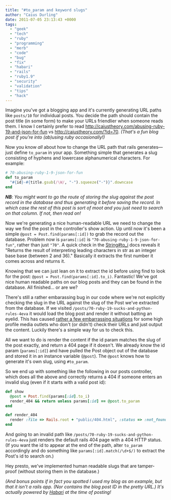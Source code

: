 ```yaml
---
title: "#to_param and keyword slugs"
author: "Caius Durling"
date: 2011-07-05 23:13:43 +0000
tags:
  - "geek"
  - "tech"
  - "ruby"
  - "programming"
  - "merb"
  - "code"
  - "bug"
  - "fix"
  - "habari"
  - "rails"
  - "ruby1.9"
  - "security"
  - "validation"
  - "tips"
  - "hack"
---
```


Imagine you've got a blogging app and it's currently generating URL paths like `posts/10` for individual posts. You decide the path should contain the post title (in some form) to make your URLs friendlier when someone reads them. I know I certainly prefer to read <http://caiustheory.com/abusing-ruby-19-and-json-for-fun> vs <http://caiustheory.com/?id=70>. *(That's a fun blog post if you're into (ab)using ruby occasionally!)*

Now you know *all* about how to change the URL path that rails generates—just define `to_param` in your app. Something simple that generates a slug consisting of hyphens and lowercase alphanumerical characters. For example:

```ruby
# 70-abusing-ruby-1-9-json-for-fun
def to_param
  "#{id}-#{title.gsub(/\W/, "-").squeeze("-")}".downcase
end
```

***NB**: You might want to go the route of storing the slug against the post record in the database and thus generating it before saving the record. In which case the rest of this post is sort of moot and you just need to search on that column. If not, then read on!*

Now we're generating a nice human-readable URL we need to change the way we find the post in the controller's show action. Up until now it's been a simple `@post = Post.find(params[:id])` to grab the record out the database. Problem now is `params[:id]` is `"70-abusing-ruby-1-9-json-for-fun"`, rather than just `"70"`. A quick check in the [String#to_i][] docs reveals it "Returns the result of interpreting leading characters in str as an integer base base (between 2 and 36)." Basically it extracts the first number it comes across and returns it.

[String#to_i]: http://ruby-doc.org/core/classes/String.html#M001149

Knowing that we can just lean on it to extract the id before using find to look for the post: `@post = Post.find(params[:id].to_i)`. Fantastic! We've got nice human readable paths on our blog posts and they can be found in the database. All finished… or are we?

There's still a rather embarassing bug in our code where we're not explicitly checking the slug in the URL against the slug of the Post we've extracted from the database. If we visited `/posts/70-ruby-19-sucks-and-python-rules-4eva` it would load the blog post and render it without batting an eyelid. This has caused [rather a few embarrassing situations][dumbass_cms] for some high profile media outlets who don't (or didn't) check their URLs and just output the content. Luckily there's a simple way for us to check this.

[dumbass_cms]: http://www.niemanlab.org/2011/04/how-url-spoofing-can-put-libelous-words-into-news-orgs-mouths/

All we want to do is render the content if the id param matches the slug of the post exactly, and return a 404 page if it doesn't. We already know the id param (`params[:id]`) and have pulled the Post object out of the database and stored it in an instance variable (`@post`). The `@post` knows how to generate it's own slug, using `#to_param`.

So we end up with something like the following in our posts controller, which does all the above and correctly returns a 404 if someone enters an invalid slug (even if it starts with a valid post id):

```ruby
def show
  @post = Post.find(params[:id].to_i)
  render_404 && return unless params[:id] == @post.to_param
end

def render_404
  render :file => Rails.root + "public/404.html", :status => :not_found
end
```

And going to an invalid path like `/posts/70-ruby-19-sucks-and-python-rules-4eva` just renders the default rails 404 page with a 404 HTTP status. (If you want the id to appear at the end of the path, alter `to_param` accordingly and do something like `params[:id].match(/\d+$/)` to extract the Post's id to search on.)

Hey presto, we've implemented human readable slugs that are tamper-proof (without storing them in the database.)

*(And bonus points if in fact you spotted I used my blog as an example, but that it isn't a rails app. (Nor contains the blog post ID in the pretty URL.) It's actually powered by [Habari][] at the time of posting!*

[Habari]: http://habariproject.org/

